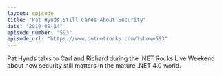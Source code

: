 ```yaml
---
layout: episode
title: "Pat Hynds Still Cares About Security"
date: "2010-09-14"
episode_number: "593"
episode_url: "https://www.dotnetrocks.com/?show=593"
---
```


Pat Hynds talks to Carl and Richard during the .NET Rocks Live Weekend about how security still matters in the mature .NET 4.0 world.
